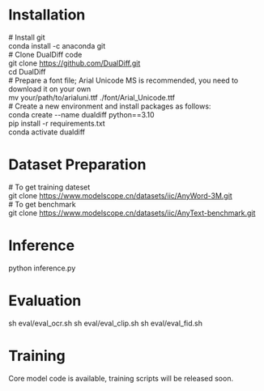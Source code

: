 # Installation
\# Install git <br>
conda install -c anaconda git <br>
\# Clone DualDiff code <br>
git clone https://github.com/DualDiff.git <br>
cd DualDiff <br>
\# Prepare a font file; Arial Unicode MS is recommended, you need to download it on your own <br>
mv your/path/to/arialuni.ttf ./font/Arial_Unicode.ttf <br>
\# Create a new environment and install packages as follows: <br>
conda create --name dualdiff python==3.10 <br>
pip install -r requirements.txt <br>
conda activate dualdiff <br>

# Dataset Preparation
\# To get training dateset <br>
git clone https://www.modelscope.cn/datasets/iic/AnyWord-3M.git <br>
\# To get benchmark <br>
git clone https://www.modelscope.cn/datasets/iic/AnyText-benchmark.git <br>

# Inference
python inference.py

# Evaluation
sh eval/eval_ocr.sh
sh eval/eval_clip.sh
sh eval/eval_fid.sh

# Training
Core model code is available, training scripts will be released soon.
